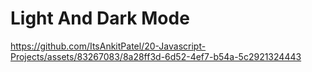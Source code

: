# Light And Dark Mode



https://github.com/ItsAnkitPatel/20-Javascript-Projects/assets/83267083/8a28ff3d-6d52-4ef7-b54a-5c2921324443

